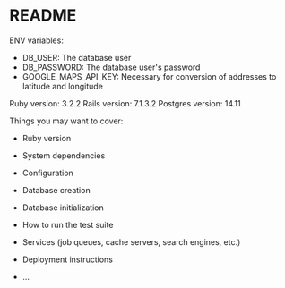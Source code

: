 # README

ENV variables:
- DB_USER: The database user
- DB_PASSWORD: The database user's password
- GOOGLE_MAPS_API_KEY: Necessary for conversion of addresses to latitude and longitude

Ruby version: 3.2.2
Rails version: 7.1.3.2
Postgres version: 14.11


Things you may want to cover:

* Ruby version

* System dependencies

* Configuration

* Database creation

* Database initialization

* How to run the test suite

* Services (job queues, cache servers, search engines, etc.)

* Deployment instructions

* ...
